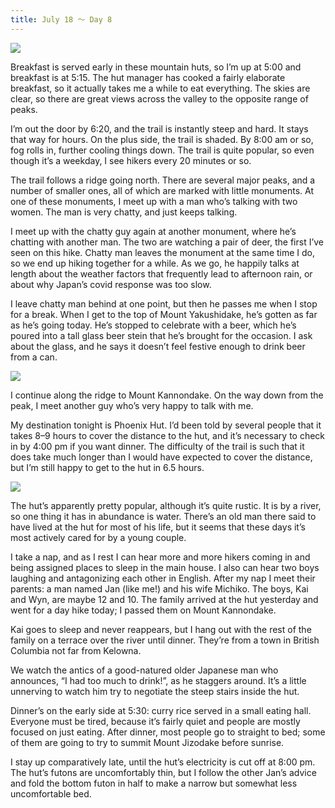 ```yaml
---
title: July 18 ～ Day 8
---
```


![](./images/IMG_8001.jpg)

Breakfast is served early in these mountain huts, so I’m up at 5:00 and breakfast is at 5:15. The hut manager has cooked a fairly elaborate breakfast, so it actually takes me a while to eat everything. The skies are clear, so there are great views across the valley to the opposite range of peaks.

I’m out the door by 6:20, and the trail is instantly steep and hard. It stays that way for hours. On the plus side, the trail is shaded. By 8:00 am or so, fog rolls in, further cooling things down. The trail is quite popular, so even though it’s a weekday, I see hikers every 20 minutes or so.

The trail follows a ridge going north. There are several major peaks, and a number of smaller ones, all of which are marked with little monuments. At one of these monuments, I meet up with a man who’s talking with two women. The man is very chatty, and just keeps talking.

I meet up with the chatty guy again at another monument, where he’s chatting with another man. The two are watching a pair of deer, the first I’ve seen on this hike. Chatty man leaves the monument at the same time I do, so we end up hiking together for a while. As we go, he happily talks at length about the weather factors that frequently lead to afternoon rain, or about why Japan’s covid response was too slow.

I leave chatty man behind at one point, but then he passes me when I stop for a break. When I get to the top of Mount Yakushidake, he’s gotten as far as he’s going today. He’s stopped to celebrate with a beer, which he’s poured into a tall glass beer stein that he’s brought for the occasion. I ask about the glass, and he says it doesn’t feel festive enough to drink beer from a can.

![](./images/IMG_8018.jpg)

I continue along the ridge to Mount Kannondake. On the way down from the peak, I meet another guy who’s very happy to talk with me.

My destination tonight is Phoenix Hut. I’d been told by several people that it takes 8–9 hours to cover the distance to the hut, and it’s necessary to check in by 4:00 pm if you want dinner. The difficulty of the trail is such that it does take much longer than I would have expected to cover the distance, but I’m still happy to get to the hut in 6.5 hours.

![](./images/IMG_8044.jpg)

The hut’s apparently pretty popular, although it’s quite rustic. It is by a river, so one thing it has in abundance is water. There’s an old man there said to have lived at the hut for most of his life, but it seems that these days it’s most actively cared for by a young couple.

I take a nap, and as I rest I can hear more and more hikers coming in and being assigned places to sleep in the main house. I also can hear two boys laughing and antagonizing each other in English. After my nap I meet their parents: a man named Jan (like me!) and his wife Michiko. The boys, Kai and Wyn, are maybe 12 and 10. The family arrived at the hut yesterday and went for a day hike today; I passed them on Mount Kannondake.

Kai goes to sleep and never reappears, but I hang out with the rest of the family on a terrace over the river until dinner. They’re from a town in British Columbia not far from Kelowna.

We watch the antics of a good-natured older Japanese man who announces, “I had too much to drink!”, as he staggers around. It’s a little unnerving to watch him try to negotiate the steep stairs inside the hut.

Dinner’s on the early side at 5:30: curry rice served in a small eating hall. Everyone must be tired, because it’s fairly quiet and people are mostly focused on just eating. After dinner, most people go to straight to bed; some of them are going to try to summit Mount Jizodake before sunrise.

I stay up comparatively late, until the hut’s electricity is cut off at 8:00 pm. The hut’s futons are uncomfortably thin, but I follow the other Jan’s advice and fold the bottom futon in half to make a narrow but somewhat less uncomfortable bed.
